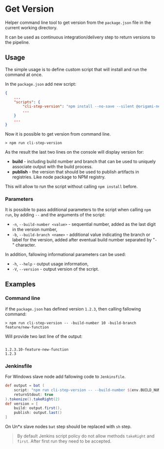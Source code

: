 Get Version
==

Helper command line tool to get version from the `package.json` file in the current working directory.

It can be used as continuous integration/delivery step to return versions to the pipeline.


## Usage

The simple usage is to define custom script that will install and run the command at once.

In the `package.json` add new script:

```json
{
    ...
    "scripts": {
        "cli-step-version": "npm install --no-save --silent @origami-network/cli-step-version && cli-step-version"
        ...
    }
    ...
}
```

Now it is possible to get version from command line.

```shell
> npm run cli-step-version
```

As the result the last two lines on the console will display version for:

 * **build** - including build number and branch that can be used to uniquely associate output with the build process. 
 * **publish** - the version that should be used to publish artifacts in registries. Like node package to NPM registry. 

This will allow to run the script without calling `npm install` before.


### Parameters

It is possible to pass additional parameters to the script when calling `npm run`, by adding `--` and the arguments of the script:

 * `-n`, `--build-number <value>` - sequential number, added as the last digit in the version number,
 * `-b`, `--build-branch <name>` - additional value indicating the branch or label for the version, added after eventual build number separated by "`-`" character.

In addition, fallowing informational parameters can be used:

 * `-h`, `--help` - output usage information,
 * `-V`, `--version` - output version of the script.


## Examples

### Command line

if the `package.json` has defined version `1.2.3`, then calling fallowing command:

```shell
> npm run cli-step-version -- -build-number 10 -build-branch feature/new-function
```

Will provide two last line of the output:

```

1.2.3.10-feature-new-function
1.2.3
```


### Jenkinsfile

For Windows slave node add fallowing code to `Jenkinsfile`.

```groovy
def output = bat (
    script: "npm run cli-step-version -- --build-number ${env.BUILD_NUMBER} --build-branch ${env.BRANCH_NAME}",
    returnStdout: true
).tokenize().takeRight(2)
def version = [
    build: output.first(),
    publish: output.last()
]
```

On Un*x slave nodes `bat` step should be replaced with `sh` step.

> By default Jenkins script policy do not allow methods `takeRight` and `first`. After first run they need to be accepted.
